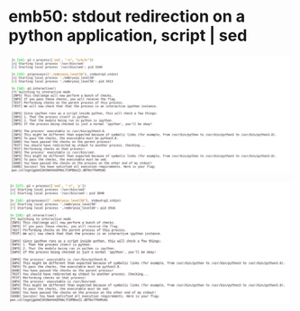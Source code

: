 # emb50: stdout redirection on a python application, script | sed

![](<../.gitbook/assets/image (201).png>)

![Thankfully sed -n 'p' also works](<../.gitbook/assets/image (175) (1).png>)
